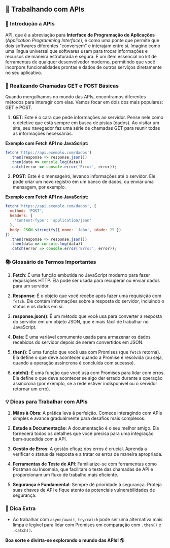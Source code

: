 ## 🚀 Trabalhando com APIs

### **🔎 Introdução a APIs**

API, que é a abreviação para **Interface de Programação de Aplicações** (_Application Programming Interface_), é como uma ponte que permite que dois softwares diferentes "conversem" e interajam entre si. Imagine como uma língua universal que softwares usam para trocar informações e recursos de maneira estruturada e segura. É um item essencial no kit de ferramentas de qualquer desenvolvedor moderno, permitindo que você incorpore funcionalidades prontas e dados de outros serviços diretamente no seu aplicativo.

### **🔗 Realizando Chamadas GET e POST Básicas**

Quando mergulhamos no mundo das APIs, encontramos diferentes métodos para interagir com elas. Vamos focar em dois dos mais populares: GET e POST.

1. **GET**: Este é o cara que pede informações ao servidor. Pense nele como o detetive que está sempre em busca de pistas (dados). Ao visitar um site, seu navegador faz uma série de chamadas GET para reunir todas as informações necessárias.

**Exemplo com Fetch API no JavaScript:**
```javascript
fetch('https://api.exemplo.com/dados')
  .then(response => response.json())
  .then(data => console.log(data))
  .catch(error => console.error('Erro:', error));
```

2. **POST**: Este é o mensageiro, levando informações até o servidor. Ele pode criar um novo registro em um banco de dados, ou enviar uma mensagem, por exemplo.

**Exemplo com Fetch API no JavaScript:**
```javascript
fetch('https://api.exemplo.com/dados', {
  method: 'POST',
  headers: {
    'Content-Type': 'application/json'
  },
  body: JSON.stringify({ nome: 'João', idade: 25 })
})
  .then(response => response.json())
  .then(data => console.log(data))
  .catch(error => console.error('Erro:', error));
```

### 📚 Glossário de Termos Importantes

1. **Fetch**: É uma função embutida no JavaScript moderno para fazer requisições HTTP. Ela pode ser usada para recuperar ou enviar dados para um servidor.
   
2. **Response**: É o objeto que você recebe após fazer uma requisição com `fetch`. Ele contém informações sobre a resposta do servidor, incluindo o status e os dados em si.

3. **response.json()**: É um método que você usa para converter a resposta do servidor em um objeto JSON, que é mais fácil de trabalhar no JavaScript. 

4. **Data**: É uma variável comumente usada para armazenar os dados recebidos do servidor depois de serem convertidos em JSON.

5. **then()**: É uma função que você usa com Promises (que `fetch` retorna). Ela define o que deve acontecer quando a Promise é resolvida (ou seja, quando a operação assíncrona é concluída com sucesso).

6. **catch()**: É uma função que você usa com Promises para lidar com erros. Ela define o que deve acontecer se algo der errado durante a operação assíncrona (por exemplo, se a rede estiver indisponível ou o servidor retornar um erro).

### 💡 Dicas para Trabalhar com APIs

1. **Mãos à Obra**: A prática leva à perfeição. Comece interagindo com APIs simples e avance gradualmente para desafios mais complexos.
   
2. **Estude a Documentação**: A documentação é o seu melhor amigo. Ela fornecerá todos os detalhes que você precisa para uma integração bem-sucedida com a API.

3. **Gestão de Erros**: A gestão eficaz dos erros é crucial. Aprenda a verificar o status da resposta e a tratar os erros de maneira apropriada.

4. **Ferramentas de Teste de API**: Familiarize-se com ferramentas como Postman ou Insomnia, que facilitam o teste das chamadas de API e proporcionam um fluxo de trabalho mais eficiente.

5. **Segurança é Fundamental**: Sempre dê prioridade à segurança. Proteja suas chaves de API e fique atento às potenciais vulnerabilidades de segurança.


### 🌠 Dica Extra

- Ao trabalhar com `async/await`, `try/catch` pode ser uma alternativa mais limpa e legível para lidar com Promises em comparação com `.then()` e `.catch()`. 

**Boa sorte e divirta-se explorando o mundo das APIs! 🌎**